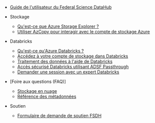 - [Guide de l'utilisateur du Federal Science DataHub](/fr/UserGuide/Guide-de-l'utilisateur.md)

- Stockage
  - [Qu'est-ce que Azure Storage Explorer ?](/fr/UserGuide/Storage/Datahub-AzureStorage.md)
  - [Utiliser AzCopy pour interagir avec le compte de stockage Azure](/fr/UserGuide/Storage/Utilisez-AzCopy.md)

- Databricks
  - [Qu'est-ce qu'Azure Databricks ?](/fr/UserGuide/Databricks/Databricks.md)
  - [Accédez à votre compte de stockage dans Databricks](/fr/UserGuide/Databricks/Accédez-à-votre-compte-de-stockage-dans-Databricks.md)
  - [Traitement des données à l'aide de Databricks](/fr/UserGuide/Databricks/Traitement-des-données-à-l'aide-de-Databricks.md)
  - [Accès sécurisé Databricks utilisant ADSF Passthrough](/fr/UserGuide/Databricks/Accès-sécurisé-Databricks-utilisant-ADSF-Passthrough.md)
  - [Demander une session avec un expert Databricks](/fr/UserGuide/Databricks/Demande-de-session-databricks.md)
- [Foire aux questions (FAQ)]
  - [Stockage en nuage](/fr/UserGuide/FSDH-FAQs.md)
  - [Référence des métadonnées](/fr/UserGuide/Workspace/Métadonnées-du-profil-de-l'espace-de-travail.md)
- Soutien
  - [Formulaire de demande de soutien FSDH](/fr/UserGuide/Formulaire-de-demande-de-soutien-FSDH.md)
